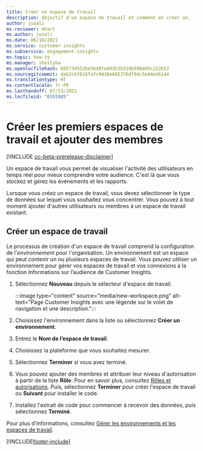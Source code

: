 ```yaml
---
title: Créer un espace de travail
description: Objectif d'un espace de travail et comment en créer un.
author: jusali
ms.reviewer: mhart
ms.author: jusali
ms.date: 06/18/2021
ms.service: customer-insights
ms.subservice: engagement-insights
ms.topic: how-to
ms.manager: shellyha
ms.openlocfilehash: 695734552be56d8fe04d53b319b598d45c222653
ms.sourcegitcommit: dab2cbf818fafc9436e685376df94c5e44e4b144
ms.translationtype: HT
ms.contentlocale: fr-FR
ms.lasthandoff: 07/13/2021
ms.locfileid: "6555985"
---
```

# <a name="create-the-first-workspaces-and-add-members"></a>Créer les premiers espaces de travail et ajouter des membres

[!INCLUDE [cc-beta-prerelease-disclaimer](includes/cc-beta-prerelease-disclaimer.md)]

Un espace de travail vous permet de visualiser l'activité des utilisateurs en temps réel pour mieux comprendre votre audience. C'est là que vous stockez et gérez les événements et les rapports.

Lorsque vous créez un espace de travail, vous devez sélectionner le type de données sur lequel vous souhaitez vous concentrer. Vous pouvez à tout moment ajouter d'autres utilisateurs ou membres à un espace de travail existant. 

## <a name="create-a-workspace"></a>Créer un espace de travail

Le processus de création d'un espace de travail comprend la configuration de l'*environnement* pour l'organisation. Un environnement est un espace qui peut contenir un ou plusieurs espaces de travail. Vous pouvez utiliser un environnement pour gérer vos espaces de travail et vos connexions à la fonction Informations sur l’audience de Customer Insights.

1. Sélectionnez **Nouveau** depuis le sélecteur d'espace de travail.

   :::image type="content" source="media/new-workspace.png" alt-text="Page Customer Insights avec une légende sur le volet de navigation et une description.":::

1. Choisissez l'environnement dans la liste ou sélectionnez **Créer un environnement**.
1. Entrez le **Nom de l’espace de travail**.
1. Choisissez la plateforme que vous souhaitez mesurer.
1. Sélectionnez **Terminer** si vous avez terminé. 
1. Vous pouvez ajouter des membres et attribuer leur niveau d'autorisation à partir de la liste **Rôle**. Pour en savoir plus, consultez [Rôles et autorisations](user-roles.md). Puis, sélectionnez **Terminer** pour créer l'espace de travail ou **Suivant** pour installer le code.
1. Installez l'extrait de code pour commencer à recevoir des données, puis sélectionnez **Terminé**.

Pour plus d'informations, consultez [Gérer les environnements et les espaces de travail](manage-environments-workspaces.md).

[!INCLUDE[footer-include](../includes/footer-banner.md)]
